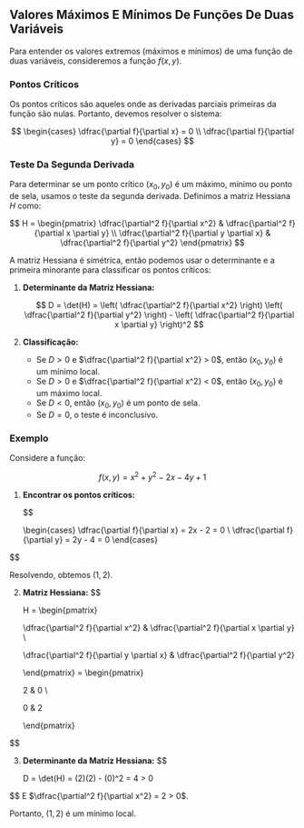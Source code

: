 ## Valores Máximos E Mínimos De Funções De Duas Variáveis

Para entender os valores extremos (máximos e mínimos) de uma função de duas variáveis, consideremos a função $f(x, y)$.

### Pontos Críticos

Os pontos críticos são aqueles onde as derivadas parciais primeiras da função são nulas. Portanto, devemos resolver o sistema:

$$
\begin{cases}
\dfrac{\partial f}{\partial x} = 0 \\
\dfrac{\partial f}{\partial y} = 0
\end{cases}
$$

### Teste Da Segunda Derivada

Para determinar se um ponto crítico $(x_0, y_0)$ é um máximo, mínimo ou ponto de sela, usamos o teste da segunda derivada. Definimos a matriz Hessiana $H$ como:

$$
H = \begin{pmatrix}
\dfrac{\partial^2 f}{\partial x^2} & \dfrac{\partial^2 f}{\partial x \partial y} \\
\dfrac{\partial^2 f}{\partial y \partial x} & \dfrac{\partial^2 f}{\partial y^2}
\end{pmatrix}
$$

A matriz Hessiana é simétrica, então podemos usar o determinante e a primeira minorante para classificar os pontos críticos:

1. **Determinante da Matriz Hessiana:**

   $$
 D = \det(H) = \left( \dfrac{\partial^2 f}{\partial x^2} \right) \left( \dfrac{\partial^2 f}{\partial y^2} \right) - \left( \dfrac{\partial^2 f}{\partial x \partial y} \right)^2
$$

2. **Classificação:**
   - Se $D > 0$ e $\dfrac{\partial^2 f}{\partial x^2} > 0$, então $(x_0, y_0)$ é um mínimo local.
   - Se $D > 0$ e $\dfrac{\partial^2 f}{\partial x^2} < 0$, então $(x_0, y_0)$ é um máximo local.
   - Se $D < 0$, então $(x_0, y_0)$ é um ponto de sela.
   - Se $D = 0$, o teste é inconclusivo.

### Exemplo

Considere a função:

$$
 f(x, y) = x^2 + y^2 - 2x - 4y + 1
$$

1. **Encontrar os pontos críticos:**

   $$

   \begin{cases}
   \dfrac{\partial f}{\partial x} = 2x - 2 = 0 \\
   \dfrac{\partial f}{\partial y} = 2y - 4 = 0
   \end{cases}

$$

   Resolvendo, obtemos $(1, 2)$.

2. **Matriz Hessiana:**
   $$

   H = \begin{pmatrix}

   \dfrac{\partial^2 f}{\partial x^2} & \dfrac{\partial^2 f}{\partial x \partial y} \\

   \dfrac{\partial^2 f}{\partial y \partial x} & \dfrac{\partial^2 f}{\partial y^2}

   \end{pmatrix} = \begin{pmatrix}

   2 & 0 \\

   0 & 2

   \end{pmatrix}

$$

3. **Determinante da Matriz Hessiana:**
   $$

   D = \det(H) = (2)(2) - (0)^2 = 4 > 0

$$
   E $\dfrac{\partial^2 f}{\partial x^2} = 2 > 0$.

Portanto, $(1, 2)$ é um mínimo local.
